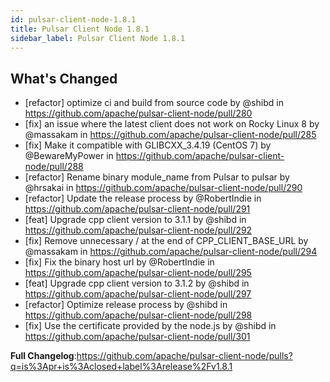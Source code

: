 ```yaml
---
id: pulsar-client-node-1.8.1
title: Pulsar Client Node 1.8.1
sidebar_label: Pulsar Client Node 1.8.1
---
```


## What's Changed
* [refactor] optimize ci and build from source code by @shibd in https://github.com/apache/pulsar-client-node/pull/280
* [fix] an issue where the latest client does not work on Rocky Linux 8 by @massakam in https://github.com/apache/pulsar-client-node/pull/285
* [fix] Make it compatible with GLIBCXX_3.4.19 (CentOS 7) by @BewareMyPower in https://github.com/apache/pulsar-client-node/pull/288
* [refactor] Rename binary module_name from Pulsar to pulsar by @hrsakai in https://github.com/apache/pulsar-client-node/pull/290
* [refactor] Update the release process by @RobertIndie in https://github.com/apache/pulsar-client-node/pull/291
* [feat] Upgrade cpp client version to 3.1.1 by @shibd in https://github.com/apache/pulsar-client-node/pull/292
* [fix] Remove unnecessary / at the end of CPP_CLIENT_BASE_URL by @massakam in https://github.com/apache/pulsar-client-node/pull/294
* [fix] Fix the binary host url by @RobertIndie in https://github.com/apache/pulsar-client-node/pull/295
* [feat] Upgrade cpp client version to 3.1.2 by @shibd in https://github.com/apache/pulsar-client-node/pull/297
* [refactor] Optimize release process by @shibd in https://github.com/apache/pulsar-client-node/pull/298 
* [fix] Use the certificate provided by the node.js by @shibd in https://github.com/apache/pulsar-client-node/pull/301
  
**Full Changelog**:https://github.com/apache/pulsar-client-node/pulls?q=is%3Apr+is%3Aclosed+label%3Arelease%2Fv1.8.1
